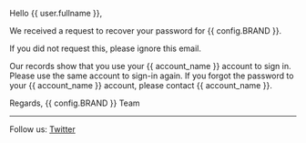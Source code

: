 Hello {{ user.fullname }},

We received a request to recover your password for {{ config.BRAND }}.

If you did not request this, please ignore this email.

Our records show that you use your {{ account_name }} account to sign in. Please use
the same account to sign-in again.  If you forgot the password to your {{ account_name }}
account, please contact {{ account_name }}.

Regards,
{{ config.BRAND }} Team

***
Follow us: [Twitter](http://twitter.com/micropasts)
